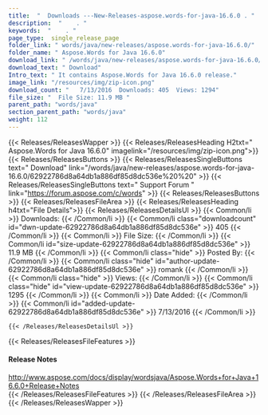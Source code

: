 ```yaml
---
title:  "  Downloads ---New-Releases-aspose.words-for-java-16.6.0 . " 
description:  "    . " 
keywords:  "    . " 
page_type:  single_release_page
folder_link: " words/java/new-releases/aspose.words-for-java-16.6.0/"
folder_name: " Aspose.Words for Java 16.6.0"
download_link: " /words/java/new-releases/aspose.words-for-java-16.6.0/62922786d8a64db1a886df85d8dc536e"
download_text: " Download"
Intro_text: " It contains Aspose.Words for Java 16.6.0 release."
image_link: "/resources/img/zip-icon.png"
download_count: "   7/13/2016  Downloads: 405  Views: 1294"
file_size: "  File Size: 11.9 MB "
parent_path: "words/java"
section_parent_path: "words/java"
weight: 112 
---
```


{{< Releases/ReleasesWapper >}}
  {{< Releases/ReleasesHeading H2txt=" Aspose.Words for Java 16.6.0" imagelink="/resources/img/zip-icon.png">}}
  {{< Releases/ReleasesButtons >}}
    {{< Releases/ReleasesSingleButtons text=" Download" link="/words/java/new-releases/aspose.words-for-java-16.6.0/62922786d8a64db1a886df85d8dc536e%20%20" >}}
    {{< Releases/ReleasesSingleButtons text=" Support Forum " link="https://forum.aspose.com/c/words" >}}
  {{< Releases/ReleasesButtons >}}
  {{< Releases/ReleasesFileArea >}}
    {{< Releases/ReleasesHeading h4txt="File Details">}}
    {{< Releases/ReleasesDetailsUl >}}
            {{< Common/li  >}} Downloads: {{< /Common/li >}} 
      {{< Common/li class="downloadcount" id="dwn-update-62922786d8a64db1a886df85d8dc536e" >}} 405 {{< /Common/li >}} 
      {{< Common/li  >}} File Size: {{< /Common/li >}} 
      {{< Common/li id="size-update-62922786d8a64db1a886df85d8dc536e" >}} 11.9 MB {{< /Common/li >}} 
      {{< Common/li  class="hide" >}} Posted By: {{< /Common/li >}} 
      {{< Common/li class="hide" id="author-update-62922786d8a64db1a886df85d8dc536e" >}} romank {{< /Common/li >}} 
      {{< Common/li class="hide"  >}} Views: {{< /Common/li >}} 
      {{< Common/li class="hide" id="view-update-62922786d8a64db1a886df85d8dc536e" >}} 1295 {{< /Common/li >}} 
      {{< Common/li  >}} Date Added: {{< /Common/li >}} 
      {{< Common/li id="added-update-62922786d8a64db1a886df85d8dc536e" >}} 7/13/2016 {{< /Common/li >}} 

    {{< /Releases/ReleasesDetailsUl >}}

  {{< Releases/ReleasesFileFeatures >}}
      <h4>Release Notes</h4><div><a href="http://www.aspose.com/docs/display/wordsjava/Aspose.Words+for+Java+16.6.0+Release+Notes">http://www.aspose.com/docs/display/wordsjava/Aspose.Words+for+Java+16.6.0+Release+Notes</a></div>
  {{< /Releases/ReleasesFileFeatures >}}
 {{< /Releases/ReleasesFileArea >}}
{{< /Releases/ReleasesWapper >}}


